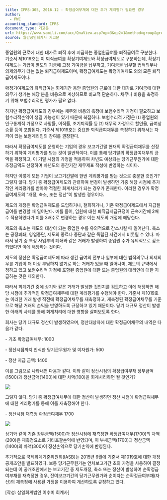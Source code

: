 ```yaml
---
title: IFRS-305, 2016.12 - 확정급여부채에 대한 추가 계리평가 필요한 경우
author:
  - PWC
acounting_standard: IFRS
document_type: 기고문
url: https://www.samili.com/acc/QnaView.asp?op=3&op2=1&method=group&group=2086-15;1&orgcode=0&searchword=&page=6&code=IFRS%2D305%3A201612
source: 월간공인회계사 기고문
---
```

종업원의 근로에 대한 대가로 퇴직 후에 지급하는 종업원급여를 퇴직급여로 구분한다. 기준서 제1019호는 이 퇴직급여를 확정기여제도와 확정급여제도로 구분하는데, 확정기여제도는 기업이 별도의 기금에 고정 기여금을 납부하고, 기여금을 납부할 법적의무나 의제의무가 더는 없는 퇴직급여제도이며, 확정급여제도는 확정기여제도 외의 모든 퇴직급여제도이다.

  

확정기여제도의 퇴직급여는 회계기간 동안 종업원의 근로에 대한 대가로 기여금에 대한 의무가 생기는 해당 분을 비용으로 계상하므로 비교적 단순하다. 채무나 비용을 측정하기 위해 보험수리적인 평가가 필요 없다.

  

하지만 확정급여제도의 경우에는 채무와 비용의 측정에 보험수리적 가정이 필요하고 보험수리적손익이 생길 가능성이 있기 때문에 복잡하다. 보험수리적 가정은 ⑴ 종업원의 인구통계적 가정으로 사망률, 이직률, 조기퇴직률 등 ⑵ 재무적 가정으로 할인율, 급여상승률 등이 포함된다. 기준서 제1019호는 중요한 퇴직급여채무를 측정하기 위해서는 자격이 있는 보험계리인의 참여를 권장한다.

  

따라서 확정급여제도를 운영하는 기업의 경우 보고기간말 현재의 확정급여채무를 산정하기 위하여 계리평가를 받는 것이 일반적이다. 이를 통해 당기말의 확정급여채무의 금액을 확정하고, 이 기말 시점의 가정을 적용하여 차년도 예상되는 당기근무원가에 대한 추정금액도 산정하여 차년도의 중간기간 재무제표 작성에 반영하는 식이다.

  

하지만 이렇게 모든 기업이 보고기간말에 한번 계리평가를 받는 것으로 충분한 것인가? 그렇지 않다. 당기 중 확정급여제도와 관련하여 변경이 발생하면 기중 해당 시점에 추가적인 계리평가를 받아야 적절한 회계처리가 되는 경우가 존재한다. 이러한 경우가 확정급여제도의 “개정, 축소, 또는 정산”이 발생한 경우이다.

  

제도의 개정은 확정급여제도를 도입하거나, 철회하거나, 기존 확정급여제도에서 지급될 급여를 변경할 때 일어난다. 예를 들어, 임원에 대한 퇴직급지급규정이 근속기간에 2배수 적용하였다가 이를 3배수로 변경하는 경우 이는 제도의 개정에 해당한다.

  

제도의 축소는 제도의 대상이 되는 종업원 수를 유의적으로 감소시킬 때 일어난다. 축소는 공장폐쇄, 영업중단, 제도의 종료나 중단과 같은 독립된 사건에서 비롯될 수 있다. 따라서 당기 중 특정 사업부의 폐쇄와 같은 거래가 발생하여 종업원 수가 유의적으로 감소되었다면 이에 해당하는 것이다.

  

제도의 정산은 확정급여제도에 따라 생긴 급여의 전부나 일부에 대한 법적의무나 의제의무를 기업이 더 이상 부담하지 않기로 하는 거래가 있을 때 일어나며, 제도의 규약에서 정하고 있고 보험수리적 가정에 포함된 종업원에 대한 또는 종업원의 대리인에 대한 지급하는 것은 제외한다.

  

따라서 회계기간 중에 상기와 같은 거래가 발생한 것인지를 검토하고 이에 해당하면 해당 시점에 추가적인 확정급여채무에 대한 계리평가를 수행해야 한다. 기준서 제1019호는 이러한 거래 발생 직전에 확정급여채무를 재측정하고, 재측정된 확정급여채무를 기준으로 해당 거래의 손익을 반영하도록 규정하고 있기 때문이다. 당기 대규모 정산이 발생한 아래의 사례를 통해 회계처리에 대한 영향을 살펴보도록 한다.

  

회사는 당기 대규모 정산이 발생하였으며, 정산대상자에 대한 확정급여채무의 내역은 다음가 같다.

\- 기초 확정급여채무: 1000

\- 정산시점까지 인식한 당기근무원가 및 이자원가: 500

\- 정산 지급 금액: 1400

  

이를 그림으로 나타내면 다음과 같다. 이와 같이 정산시점의 확정급여부채 장부금액(1500)과 정산금액(1400)에 대한 차액(100)을 회계처리하면 될 것인가?

![](https://www.samili.com/mImage/etc/organ/2016/2086-IFRS-305-1.gif)

  

그렇지 않다. 당기 중 확정급여채무에 대한 정산이 발생하면 정산 시점에 확정급여채무에 대한 계리평가를 통해 이를 재측정해야 한다.

\- 정산시점 재측정 확정급여채무 1700

![](https://www.samili.com/mImage/etc/organ/2016/2086-IFRS-305-2.gif)

  

상기와 같이 기존 장부금액(1500)과 정산시점에 재측정한 확정급여채무(1700)의 차액(200)은 재측정요소로 기타포괄손익에 반영되며, 이 부채금액(1700)과 정산금액(1400)의 차액(300)이 정산손익으로 당기손익에 반영된다.

  

추가적으로 국제회계기준위원회(IASB)는 2015년 6월에 기준서 제1019호에 대한 개정 공개초안을 발표하였다. 보통 당기근무원가는 연차보고기간 초의 가정을 사용하여 결정되는데 이 공개초안에서는 보고기간 중 제도개정, 축소 또는 정산이 발생하여 순확정급여부채를 재측정한 경우, 잔여보고기간의 당기근무원가와 순이자는 순확정급여부채(자산)의 재측정에 사용된 가정을 이용하여 계산하도록 규정하고 있다.

  

\[작성: 삼일회계법인 이수미 회계사\]